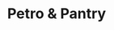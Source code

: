---
title: "Petro & Pantry"
url: /grand-rapids/petro-and-pantry-lake-michigan-drive-northwest/
shop: convenience
---